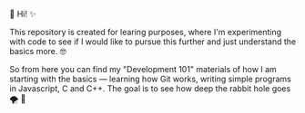 👋 Hi! ✨

This repository is created for learing purposes, where I'm experimenting with code to see if I would like to pursue this further and just understand the basics more. 🤓

So from here you can find my "Development 101" materials of how I am starting with the basics — learning how Git works, writing simple programs in Javascript, C and C++. The goal is to see how deep the rabbit hole goes 🌪️ 🌺

